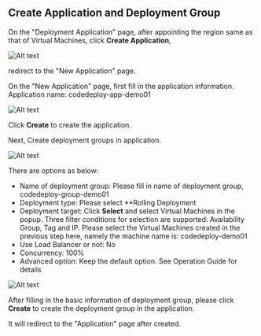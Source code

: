 ## Create Application and Deployment Group

On the "Deployment Application" page, after appointing the region same as that of Virtual Machines, click **Create Application**,

![Alt text](https://github.com/jdcloudcom/cn/blob/codedeploy/image/CodeDeploy/starting5.png)


redirect to the "New Application" page.

On the "New Application" page, first fill in the application information. Application name: codedeploy-app-demo01

![Alt text](https://github.com/jdcloudcom/cn/blob/codedeploy/image/CodeDeploy/operation18.png)

Click **Create** to create the application.

Next, Create deployment groups in application.

![Alt text](https://github.com/jdcloudcom/cn/blob/codedeploy/image/CodeDeploy/starting10.png)

There are options as below:

- Name of deployment group: Please fill in name of deployment group, codedeploy-group-demo01
- Deployment type: Please select **Rolling Deployment
- Deployment target: Click **Select** and select Virtual Machines in the popup. Three filter conditions for selection are supported: Availability Group, Tag and IP. Please select the Virtual Machines created in the previous step here, namely the machine name is: codedeploy-demo01
- Use Load Balancer or not: No
- Concurrency: 100%
- Advanced option: Keep the default option. See Operation Guide for details

![Alt text](https://github.com/jdcloudcom/cn/blob/codedeploy/image/CodeDeploy/starting8.png)

After filling in the basic information of deployment group, please click **Create** to create the deployment group in the application.

It will redirect to the "Application" page after created.
